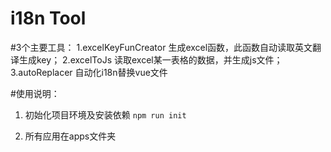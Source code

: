 # i18n Tool

#3个主要工具：
1.excelKeyFunCreator
  生成excel函数，此函数自动读取英文翻译生成key；
2.excelToJs
  读取excel某一表格的数据，并生成js文件；
3.autoReplacer
  自动化i18n替换vue文件

#使用说明：
1. 初始化项目环境及安装依赖
`npm run init`

2. 所有应用在apps文件夹
